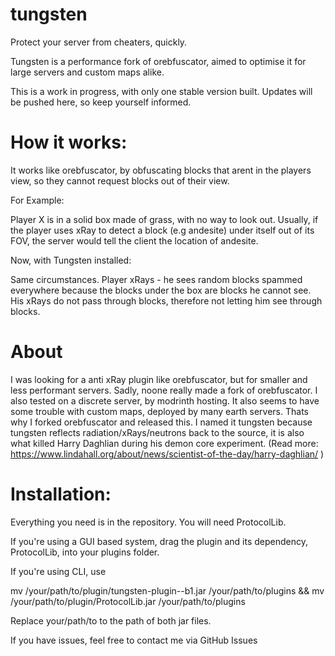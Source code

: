 # tungsten

Protect your server from cheaters, quickly.

Tungsten is a performance fork of orebfuscator, aimed to optimise it for large servers and custom maps alike. 

This is a work in progress, with only one stable version built. Updates will be pushed here, so keep yourself informed.

# How it works:

It works like orebfuscator, by obfuscating blocks that arent in the players view, so they cannot request blocks out of their view. 

For Example:

Player X is in a solid box made of grass, with no way to look out.
Usually, if the player uses xRay to detect a block (e.g andesite) under itself out of its FOV, the server would tell the client the location of andesite.

Now, with Tungsten installed:

Same circumstances.
Player xRays - he sees random blocks spammed everywhere because the blocks under the box are blocks he cannot see. 
His xRays do not pass through blocks, therefore not letting him see through blocks.

# About
  I was looking for a anti xRay plugin like orebfuscator, but for smaller and less performant servers. 
Sadly, noone really made a fork of orebfuscator. I also tested on a discrete server, by modrinth hosting. 
It also seems to have some trouble with custom maps, deployed by many earth servers. 
Thats why I forked orebfuscator and released this. 
I named it tungsten because tungsten reflects radiation/xRays/neutrons back to the source, it is also what killed Harry Daghlian during his demon core experiment. 
(Read more: https://www.lindahall.org/about/news/scientist-of-the-day/harry-daghlian/ )

# Installation: 

Everything you need is in the repository. You will need ProtocolLib.

If you're using a GUI based system, drag the plugin and its dependency, ProtocolLib, into your plugins folder.

If you're using CLI, use 

mv /your/path/to/plugin/tungsten-plugin--b1.jar /your/path/to/plugins && mv /your/path/to/plugin/ProtocolLib.jar /your/path/to/plugins

Replace your/path/to to the path of both jar files.

If you have issues, feel free to contact me via GitHub Issues
